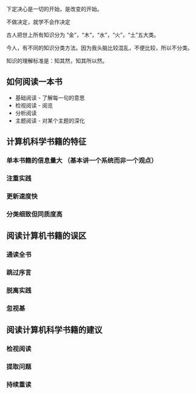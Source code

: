 
下定决心是一切的开始，是改变的开始。

不做决定，就学不会作决定

古人把世上所有知识分为 “金”，“木”，“水”，“火”，“土”五大类。

今人，有不同的知识分类方法。因为我头脑比较混乱，不便比较，所以不分类。

知识的理解标准是：知其然，知其所以然。

## 如何阅读一本书 

- 基础阅读 - 了解每一句的意思
- 检视阅读 - 阅览
- 分析阅读 
- 主题阅读 - 对某个主题的深化

## 计算机科学书籍的特征
### 单本书籍的信息量大 （基本讲一个系统而非一个观点）
### 注重实践
### 更新速度快
### 分类细致但同质度高
## 阅读计算机书籍的误区
### 通读全书
### 跳过序言
### 脱离实践
### 忽视基

## 阅读计算机科学书籍的建议

### 检视阅读
### 提取问题
### 持续重读
